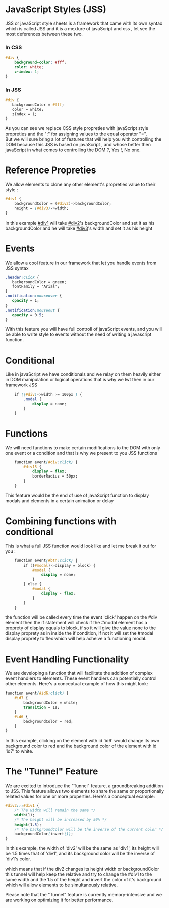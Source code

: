 # JavaScript Styles (JSS)

JSS or javaScript style sheets is a framework that came with its own syntax which is called JSS and it is a mexture of javaScript and css , let see the most deferences between these two.

### In CSS

```css
#div {
    background-color: #fff;
    color: white;
    z-index: 1;
}
```
 ### In JSS
 ```css
 #div {
    backgroundColor = #fff;
    color = white;
    zIndex = 1;
 }
```
As you can see we replace CSS style propreties with javaScript style propreties and the ":" for assigning values to the equal operator "=".
<br>
But we will sure bring a lot of features that will help you with controlling the DOM because this JSS is based on javaScript , and whose better then javaScript in what comes to controlling the DOM ?, Yes !, No one.

# Reference Propreties

We allow elements to clone any other element's propreties value to their style :

```css
#div1 {
    backgroundColor = (#div2)->backgroundColor;
    height = (#div3)->width;
}
```
 In this example [#div1]() will take [#div2]()'s backgroundColor and set it as his backgroundColor
 and he will take [#div3]()'s width and set it as his height

 # Events

 We allow a cool feature in our framework that let you handle events from JSS syntax

 ```css
 .header:click {
    backgroundColor = green;
    fontFamily = 'Arial';
 }
 .notification:mouseover {
    opacity = 1;
 }
 .notification:mouseout {
    opacity = 0.5;
 }
 ```

 With this feature you will have full controll of javaScript events, and you will be able to write style to events without the need of writing a javascript function.

# Conditional

Like in javaScript we have conditionals and we relay on them heavily either in DOM manipulation or logical operations that is why we lwt then in our framework JSS 

```css
    if ((#div)->width >= 100px ) {
        .modal {
            display = none;
        }
    }
```


# Functions

We will need functions to make certain modifications to the DOM with only one event or a condition and that is why we present to you JSS functions

```css
    function event(#div:click) {
        #div15 {
            display = flex;
            borderRadius = 50px;
        }
    }

```

This feature would be the end of use of javaScript function to display modals and elements in a certain animation or delay

# Combining functions with conditional

This is what a full JSS function would look like and let me break it out for you :

```css 
    function event(#btn:click) {
        if ((#modal)->display = block) {
            #modal {
                display = none;
            }
        } else {
            #modal {
                display - flex;
            }
        }
    }
```
the function will be called every time the event 'click' happen on the #div element then the if statement will check if the #modal element has a proprety of display equals to block, if so it will give the value none to the display proprety as in inside the if condition, if not it will set the #modal display proprety to flex which will help acheive a functioning modal.

# Event Handling Functionality

We are developing a function that will facilitate the addition of complex event handlers to elements. These event handlers can potentially control other elements. Here's a conceptual example of how this might look:

```css
function event(#id6:click) {
    #id7 {
        backgroundColor = white;
        transition = 1s;
    }
    #id6 {
        backgroundColor = red;
    }
}
```
In this example, clicking on the element with id 'id6' would change its own background color to red and the background color of the element with id 'id7' to white.

# The "Tunnel" Feature
We are excited to introduce the "Tunnel" feature, a groundbreaking addition to JSS. This feature allows two elements to share the same or proportionally related values for one or more properties. Here's a conceptual example:

```css
#div2:::#div1 {
    /* The width will remain the same */
    width(1);
    /* The height will be increased by 50% */
    height(1.5);
    /* The backgroundColor will be the inverse of the current color */
    backgroundColor(invert());
}
```
In this example, the width of 'div2' will be the same as 'div1', its height will be 1.5 times that of 'div1', and its background color will be the inverse of 'div1's color.

which means that if the div2 changes its height width or backgroundColor this tunnel will help keep the relative and try to change the #div1 to the same width and the 1.5 of the height and invert the color of it's background which will allow elements to be simultanously relative.

Please note that the "Tunnel" feature is currently memory-intensive and we are working on optimizing it for better performance.